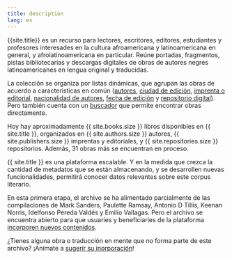 ```yaml
---
title: description
lang: es
---
```

{{site.title}} es un recurso para lectores, escritores, editores, estudiantes y profesores interesades en la cultura afroamericana y latinoamericana en general, y afrolatinoamericana en particular. Reúne portadas, fragmentos, pistas bibliotecarias y descargas digitales de obras de autores negres latinoamericanes en lengua original y traducidas. 
<!-- more -->

La colección se organiza por listas dinámicas, que agrupan las obras de acuerdo a características en común ([autores]({{site.BASE_PATH}}/criterios/author), [ciudad de edición]({{site.BASE_PATH}}/criterios/city), [imprenta o editorial]({{site.BASE_PATH}}/criterios/publisher), [nacionalidad de autores]({{site.BASE_PATH}}/criterios/nationality), [fecha de edición]({{site.BASE_PATH}}/criterios/edition) y [repositorio digital]({{site.BASE_PATH}}/criterios/repository)). Pero también cuenta con un [buscador]({{site.BASE_PATH}}/search) que permite encontrar obras directamente.

Hoy hay aproximadamente {{ site.books.size }} libros disponibles en {{ site.title }}, organizados en {{ site.authors.size }} autores, {{ site.publishers.size }} imprentas y editoriales, y {{ site.repositories.size }} repositorios. Además, 31 obras más se encuentran en proceso. 

{{ site.title }} es una plataforma escalable. Y en la medida que crezca la cantidad de metadatos que se están almacenando, y se desarrollen nuevas funcionalidades, permitirá conocer datos relevantes sobre este corpus literario.

En esta primera etapa, el archivo se ha alimentado parcialmente de las compilaciones de Mark Sanders, Paulette Ramsay, Antonio D Tillis, Keenan Norris, Idelfonso Pereda Valdés y Emilio Vallagas. Pero el archivo se encuentra abierto para que usuaries y beneficiaries de la plataforma [incorporen nuevos contenidos]({{site.BASE_PATH}}/agregar). 

¿Tienes alguna obra o traducción en mente que no forma parte de este archivo? ¡Anímate a [sugerir su inorporación]({{site.BASE_PATH}}/agregar)!

